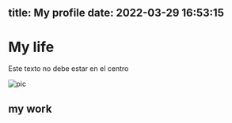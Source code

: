 title: My profile
date: 2022-03-29 16:53:15
---
# My life

Este texto no debe estar en el centro

![pic](https://images.unsplash.com/photo-1496664444929-8c75efb9546f?ixlib=rb-1.2.1&ixid=MnwxMjA3fDB8MHxwaG90by1wYWdlfHx8fGVufDB8fHx8&auto=format&fit=crop&w=1170&q=80)

## my work